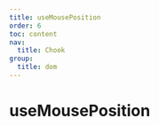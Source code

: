 ```yaml
---
title: useMousePosition
order: 6
toc: content
nav:
  title: Chook
group:
  title: dom
---
```

# useMousePosition
